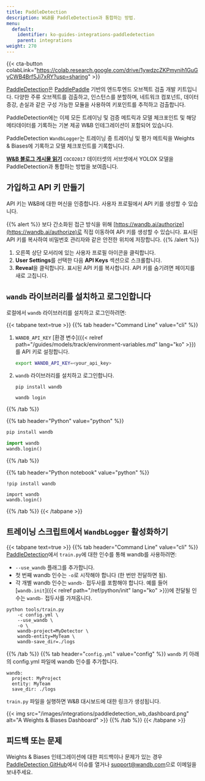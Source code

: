 ```yaml
---
title: PaddleDetection
description: W&B를 PaddleDetection과 통합하는 방법.
menu:
  default:
    identifier: ko-guides-integrations-paddledetection
    parent: integrations
weight: 270
---
```


{{< cta-button colabLink="https://colab.research.google.com/drive/1ywdzcZKPmynih1GuGyCWB4Brf5Jj7xRY?usp=sharing" >}}

[PaddleDetection](https://github.com/PaddlePaddle/PaddleDetection)은 [PaddlePaddle](https://github.com/PaddlePaddle/Paddle) 기반의 엔드투엔드 오브젝트 검출 개발 키트입니다. 다양한 주류 오브젝트를 검출하고, 인스턴스를 분할하며, 네트워크 컴포넌트, 데이터 증강, 손실과 같은 구성 가능한 모듈을 사용하여 키포인트를 추적하고 검출합니다.

PaddleDetection에는 이제 모든 트레이닝 및 검증 메트릭과 모델 체크포인트 및 해당 메타데이터를 기록하는 기본 제공 W&B 인테그레이션이 포함되어 있습니다.

PaddleDetection `WandbLogger`는 트레이닝 중 트레이닝 및 평가 메트릭을 Weights & Biases에 기록하고 모델 체크포인트를 기록합니다.

[**W&B 블로그 게시물 읽기**](https://wandb.ai/manan-goel/PaddleDetectionYOLOX/reports/Object-Detection-with-PaddleDetection-and-W-B--VmlldzoyMDU4MjY0) `COCO2017` 데이터셋의 서브셋에서 YOLOX 모델을 PaddleDetection과 통합하는 방법을 보여줍니다.

## 가입하고 API 키 만들기

API 키는 W&B에 대한 머신을 인증합니다. 사용자 프로필에서 API 키를 생성할 수 있습니다.

{{% alert %}}
보다 간소화된 접근 방식을 위해 [https://wandb.ai/authorize](https://wandb.ai/authorize)로 직접 이동하여 API 키를 생성할 수 있습니다. 표시된 API 키를 복사하여 비밀번호 관리자와 같은 안전한 위치에 저장합니다.
{{% /alert %}}

1. 오른쪽 상단 모서리에 있는 사용자 프로필 아이콘을 클릭합니다.
2. **User Settings**를 선택한 다음 **API Keys** 섹션으로 스크롤합니다.
3. **Reveal**을 클릭합니다. 표시된 API 키를 복사합니다. API 키를 숨기려면 페이지를 새로 고칩니다.

## `wandb` 라이브러리를 설치하고 로그인합니다

로컬에서 `wandb` 라이브러리를 설치하고 로그인하려면:

{{< tabpane text=true >}}
{{% tab header="Command Line" value="cli" %}}

1. `WANDB_API_KEY` [환경 변수]({{< relref path="/guides/models/track/environment-variables.md" lang="ko" >}})를 API 키로 설정합니다.

    ```bash
    export WANDB_API_KEY=<your_api_key>
    ```

2. `wandb` 라이브러리를 설치하고 로그인합니다.



    ```shell
    pip install wandb

    wandb login
    ```

{{% /tab %}}

{{% tab header="Python" value="python" %}}

```bash
pip install wandb
```
```python
import wandb
wandb.login()
```

{{% /tab %}}

{{% tab header="Python notebook" value="python" %}}

```notebook
!pip install wandb

import wandb
wandb.login()
```

{{% /tab %}}
{{< /tabpane >}}

## 트레이닝 스크립트에서 `WandbLogger` 활성화하기

{{< tabpane text=true >}}
{{% tab header="Command Line" value="cli" %}}
[PaddleDetection](https://github.com/PaddlePaddle/PaddleDetection/)에서 `train.py`에 대한 인수를 통해 wandb를 사용하려면:

* `--use_wandb` 플래그를 추가합니다.
* 첫 번째 wandb 인수는 `-o`로 시작해야 합니다 (한 번만 전달하면 됨).
* 각 개별 wandb 인수는 `wandb-` 접두사를 포함해야 합니다. 예를 들어 [`wandb.init`]({{< relref path="/ref/python/init" lang="ko" >}})에 전달될 인수는 `wandb-` 접두사를 가져옵니다.

```shell
python tools/train.py 
    -c config.yml \ 
    --use_wandb \
    -o \ 
    wandb-project=MyDetector \
    wandb-entity=MyTeam \
    wandb-save_dir=./logs
```
{{% /tab %}}
{{% tab header="`config.yml`" value="config" %}}
`wandb` 키 아래의 config.yml 파일에 wandb 인수를 추가합니다.

```
wandb:
  project: MyProject
  entity: MyTeam
  save_dir: ./logs
```

`train.py` 파일을 실행하면 W&B 대시보드에 대한 링크가 생성됩니다.

{{< img src="/images/integrations/paddledetection_wb_dashboard.png" alt="A Weights & Biases Dashboard" >}}
{{% /tab %}}
{{< /tabpane >}}

## 피드백 또는 문제

Weights & Biases 인테그레이션에 대한 피드백이나 문제가 있는 경우 [PaddleDetection GitHub](https://github.com/PaddlePaddle/PaddleDetection)에서 이슈를 열거나 <a href="mailto:support@wandb.com">support@wandb.com</a>으로 이메일을 보내주세요.
